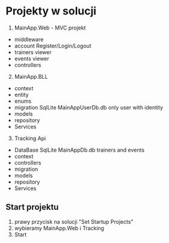# Projekty w solucji

1. MainApp.Web - MVC projekt
- middleware
- account Register/Login/Logout
- trainers viewer
- events viewer
- controllers
2. MainApp.BLL
- context
- entity
- enums
- migration SqlLite MainAppUserDb.db only user with identity
- models
- repository
- Services
3. Tracking Api
- DataBase SqlLite MainAppDb.db trainers and events
- context
- controllers
- migration
- models
- repository
- Services

## Start projektu

1. prawy przycisk na solucji "Set Startup Projects"
2. wybieramy MainApp.Web i Tracking
3. Start

